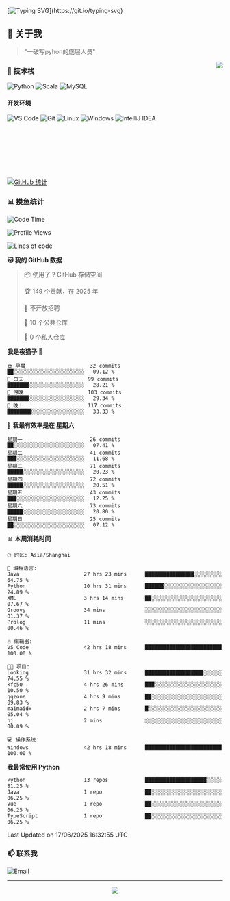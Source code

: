 [![Typing SVG](https://readme-typing-svg.herokuapp.com?font=Fira+Code&pause=1000&color=36BCF7&random=false&width=435&lines=print(%22Hello%2C+World!%22);%23+Welcome+to+my+code+space+%F0%9F%90%8D)](https://git.io/typing-svg)

## 🌟 关于我

> "一破写pyhon的底层人员"

<img align="right" src="https://github-readme-stats.vercel.app/api/top-langs/?username=huanxin996&theme=tokyonight" />

### 🎯 技术栈

![Python](https://img.shields.io/badge/Python-Expert-3776AB?style=for-the-badge&logo=python&logoColor=white)
![Scala](https://img.shields.io/badge/Scala-Expert-DC322F?style=for-the-badge&logo=scala&logoColor=white)
![MySQL](https://img.shields.io/badge/MySQL-Expert-4479A1?style=for-the-badge&logo=mysql&logoColor=white)

#### 开发环境

![VS Code](https://img.shields.io/badge/VS_Code-007ACC?style=for-the-badge&logo=visual-studio-code&logoColor=white)
![Git](https://img.shields.io/badge/Git-F05032?style=for-the-badge&logo=git&logoColor=white)
![Linux](https://img.shields.io/badge/Linux-FCC624?style=for-the-badge&logo=linux&logoColor=black)
![Windows](https://img.shields.io/badge/Windows_11-0078D4?style=for-the-badge&logo=windows11&logoColor=white)
![IntelliJ IDEA](https://img.shields.io/badge/IntelliJ_IDEA-000000?style=for-the-badge&logo=intellij-idea&logoColor=white)

<br/><br/><br/><br/><br/><br/>

  
[![GitHub 统计](https://github-readme-stats.vercel.app/api?username=huanxin996&show_icons=true&theme=tokyonight)](https://github.com/huanxin996)

### 📊 摸鱼统计

<!--START_SECTION:waka-->
![Code Time](http://img.shields.io/badge/Code%20Time-228%20hrs%2044%20mins-blue)

![Profile Views](http://img.shields.io/badge/%E4%B8%AA%E4%BA%BA%E8%B5%84%E6%96%99%E8%A7%82%E7%9C%8B%E6%AC%A1%E6%95%B0-0-blue)

![Lines of code](https://img.shields.io/badge/%E4%BB%8E%E3%80%8CHello%20World%E3%80%8D%E8%B5%B7%E6%88%91%E5%B7%B2%E7%BB%8F%E5%86%99%E4%BA%86-2.5%20million%20%E8%A1%8C%E4%BB%A3%E7%A0%81-blue)

**🐱 我的 GitHub 数据** 

> 📦  使用了 ? GitHub 存储空间 
 > 
> 🏆 149 个贡献，在 2025 年
 > 
> 🚫 不开放招聘
 > 
> 📜 10 个公共仓库 
 > 
> 🔑 0 个私人仓库 
 > 
**我是夜猫子 🦉** 

```text
🌞 早晨                     32 commits          ██░░░░░░░░░░░░░░░░░░░░░░░   09.12 % 
🌆 白天                     99 commits          ███████░░░░░░░░░░░░░░░░░░   28.21 % 
🌃 傍晚                     103 commits         ███████░░░░░░░░░░░░░░░░░░   29.34 % 
🌙 晚上                     117 commits         ████████░░░░░░░░░░░░░░░░░   33.33 % 
```
📅 **我最有效率是在 星期六** 

```text
星期一                      26 commits          ██░░░░░░░░░░░░░░░░░░░░░░░   07.41 % 
星期二                      41 commits          ███░░░░░░░░░░░░░░░░░░░░░░   11.68 % 
星期三                      71 commits          █████░░░░░░░░░░░░░░░░░░░░   20.23 % 
星期四                      72 commits          █████░░░░░░░░░░░░░░░░░░░░   20.51 % 
星期五                      43 commits          ███░░░░░░░░░░░░░░░░░░░░░░   12.25 % 
星期六                      73 commits          █████░░░░░░░░░░░░░░░░░░░░   20.80 % 
星期日                      25 commits          ██░░░░░░░░░░░░░░░░░░░░░░░   07.12 % 
```


📊 **本周消耗时间** 

```text
🕑︎ 时区: Asia/Shanghai

💬 编程语言: 
Java                     27 hrs 23 mins      ████████████████░░░░░░░░░   64.75 % 
Python                   10 hrs 31 mins      ██████░░░░░░░░░░░░░░░░░░░   24.89 % 
XML                      3 hrs 14 mins       ██░░░░░░░░░░░░░░░░░░░░░░░   07.67 % 
Groovy                   34 mins             ░░░░░░░░░░░░░░░░░░░░░░░░░   01.37 % 
Prolog                   11 mins             ░░░░░░░░░░░░░░░░░░░░░░░░░   00.46 % 

🔥 编辑器: 
VS Code                  42 hrs 18 mins      █████████████████████████   100.00 % 

🐱‍💻 项目: 
Looking                  31 hrs 32 mins      ███████████████████░░░░░░   74.55 % 
kfc50                    4 hrs 26 mins       ███░░░░░░░░░░░░░░░░░░░░░░   10.50 % 
qqzone                   4 hrs 9 mins        ██░░░░░░░░░░░░░░░░░░░░░░░   09.83 % 
maimaidx                 2 hrs 7 mins        █░░░░░░░░░░░░░░░░░░░░░░░░   05.04 % 
hj                       2 mins              ░░░░░░░░░░░░░░░░░░░░░░░░░   00.09 % 

💻 操作系统: 
Windows                  42 hrs 18 mins      █████████████████████████   100.00 % 
```

**我最常使用 Python** 

```text
Python                   13 repos            ████████████████████░░░░░   81.25 % 
Java                     1 repo              ██░░░░░░░░░░░░░░░░░░░░░░░   06.25 % 
Vue                      1 repo              ██░░░░░░░░░░░░░░░░░░░░░░░   06.25 % 
TypeScript               1 repo              ██░░░░░░░░░░░░░░░░░░░░░░░   06.25 % 
```




 Last Updated on 17/06/2025 16:32:55 UTC
<!--END_SECTION:waka-->

### 📫 联系我

[![Email](https://img.shields.io/badge/Email-D14836?style=for-the-badge&logo=gmail&logoColor=white)](mailto:mc.xiaolang@Foxmail.com)

---

<p align="center">
  <img src="https://profile-counter.glitch.me/huanxin996/count.svg" />
</p>